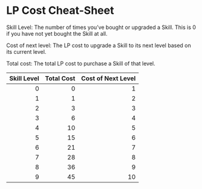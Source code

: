 # LP Cost Cheat-Sheet

Skill Level: The number of times you’ve bought or upgraded a Skill. This is 0 if
you have not yet bought the Skill at all.

Cost of next level: The LP cost to upgrade a Skill to its next level based on
its current level.

Total cost: The total LP cost to purchase a Skill of that level.

|Skill Level|Total Cost|Cost of Next Level|
|---:|---:|---:|
|0|0|1|
|1|1|2|
|2|3|3|
|3|6|4|
|4|10|5|
|5|15|6|
|6|21|7|
|7|28|8|
|8|36|9|
|9|45|10|
